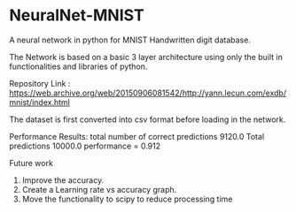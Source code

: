 # NeuralNet-MNIST
A neural network in python for MNIST Handwritten digit database.

The Network is based on a basic 3 layer architecture using only the built in functionalities and libraries of python. 

Repository Link : https://web.archive.org/web/20150906081542/http://yann.lecun.com/exdb/mnist/index.html

The dataset is first converted into csv format before loading in the network. 

Performance Results:
total number of correct predictions 9120.0
Total predictions 10000.0
performance =  0.912

Future work 
1. Improve the accuracy.
2. Create a Learning rate vs accuracy graph.
3. Move the functionality to scipy to reduce processing time
